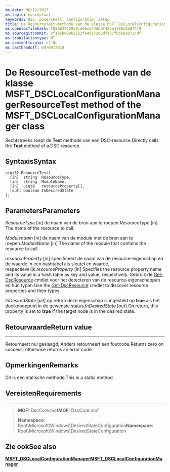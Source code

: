 ```yaml
---
ms.date: 06/12/2017
ms.topic: conceptual
keywords: DSC, powershell, configuratie, setup
title: De ResourceTest-methode van de klasse MSFT_DSCLocalConfigurationManager
ms.openlocfilehash: f03a034329a9cde5cd44dbaf42ba1789c2b8f4f9
ms.sourcegitcommit: cf195b090b3223fa4917206dfec7f0b603873cdf
ms.translationtype: MT
ms.contentlocale: nl-NL
ms.lasthandoff: 04/09/2018
---
```

# <a name="resourcetest-method-of-the-msftdsclocalconfigurationmanager-class"></a><span data-ttu-id="6542f-103">De ResourceTest-methode van de klasse MSFT_DSCLocalConfigurationManager</span><span class="sxs-lookup"><span data-stu-id="6542f-103">ResourceTest method of the MSFT_DSCLocalConfigurationManager class</span></span>

<span data-ttu-id="6542f-104">Rechtstreeks roept de **Test** methode van een DSC-resource.</span><span class="sxs-lookup"><span data-stu-id="6542f-104">Directly calls the **Test** method of a DSC resource.</span></span>

<a name="syntax"></a><span data-ttu-id="6542f-105">Syntaxis</span><span class="sxs-lookup"><span data-stu-id="6542f-105">Syntax</span></span>
------

```mof
uint32 ResourceTest(
  [in]  string  ResourceType,
  [in]  string  ModuleName,
  [in]  uint8   resourceProperty[],
  [out] boolean InDesiredState
);
```

<a name="parameters"></a><span data-ttu-id="6542f-106">Parameters</span><span class="sxs-lookup"><span data-stu-id="6542f-106">Parameters</span></span>
----------

<span data-ttu-id="6542f-107">*ResourceType* \[in\] de naam van de bron aan te roepen.</span><span class="sxs-lookup"><span data-stu-id="6542f-107">*ResourceType* \[in\] The name of the resource to call.</span></span>

<span data-ttu-id="6542f-108">*Modulenaam* \[in\] de naam van de module met de bron aan te roepen.</span><span class="sxs-lookup"><span data-stu-id="6542f-108">*ModuleName* \[in\] The name of the module that contains the resource to call.</span></span>

<span data-ttu-id="6542f-109">*resourceProperty* \[in\] specificeert de naam van de resource-eigenschap en de waarde in een hashtabel als sleutel en waarde, respectievelijk.</span><span class="sxs-lookup"><span data-stu-id="6542f-109">*resourceProperty* \[in\] Specifies the resource property name and its value in a hash table as key and value, respectively.</span></span> <span data-ttu-id="6542f-110">Gebruik de [Get-DscResource](https://technet.microsoft.com/library/dn521625.aspx) cmdlet voor het detecteren van de resource-eigenschappen en hun typen.</span><span class="sxs-lookup"><span data-stu-id="6542f-110">Use the [Get-DscResource](https://technet.microsoft.com/library/dn521625.aspx) cmdlet to discover resource properties and their types.</span></span>

<span data-ttu-id="6542f-111">*InDesiredState* \[uit\] op return deze eigenschap is ingesteld op **true** als het doelknooppunt in de gewenste status.</span><span class="sxs-lookup"><span data-stu-id="6542f-111">*InDesiredState* \[out\] On return, this property is set to **true** if the target node is in the desired state.</span></span>

## <a name="return-value"></a><span data-ttu-id="6542f-112">Retourwaarde</span><span class="sxs-lookup"><span data-stu-id="6542f-112">Return value</span></span>
------------

<span data-ttu-id="6542f-113">Retourneert nul geslaagd; Anders retourneert een foutcode.</span><span class="sxs-lookup"><span data-stu-id="6542f-113">Returns zero on success; otherwise returns an error code.</span></span>

## <a name="remarks"></a><span data-ttu-id="6542f-114">Opmerkingen</span><span class="sxs-lookup"><span data-stu-id="6542f-114">Remarks</span></span>

<span data-ttu-id="6542f-115">Dit is een statische methode.</span><span class="sxs-lookup"><span data-stu-id="6542f-115">This is a static method.</span></span>

## <a name="requirements"></a><span data-ttu-id="6542f-116">Vereisten</span><span class="sxs-lookup"><span data-stu-id="6542f-116">Requirements</span></span>
------------
><span data-ttu-id="6542f-117">**MOF:** DscCore.mof</span><span class="sxs-lookup"><span data-stu-id="6542f-117">**MOF:** DscCore.mof</span></span>

><span data-ttu-id="6542f-118">**Namespace**: Root\Microsoft\Windows\DesiredStateConfiguration</span><span class="sxs-lookup"><span data-stu-id="6542f-118">**Namespace**: Root\Microsoft\Windows\DesiredStateConfiguration</span></span>


## <a name="see-also"></a><span data-ttu-id="6542f-119">Zie ook</span><span class="sxs-lookup"><span data-stu-id="6542f-119">See also</span></span>


[<span data-ttu-id="6542f-120">**MSFT_DSCLocalConfigurationManager**</span><span class="sxs-lookup"><span data-stu-id="6542f-120">**MSFT_DSCLocalConfigurationManager**</span></span>](msft-dsclocalconfigurationmanager.md)